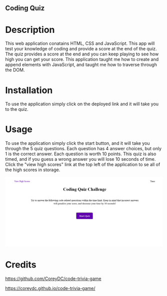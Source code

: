 ## Coding Quiz

# Description

This web application conatains HTML, CSS and JavaScript. This app will test your knowledge of coding and provide a score at the end of the quiz. The quiz provides a score at the end and you can keep playing to see how high you can get your score. This application taught me how to create and append elements with JavaScript, and taught me how to traverse through the DOM.

# Installation

To use the application simply click on the deployed link and it will take you to the quiz.

# Usage

To use the application simply click the start button, and it will take you through the 5 quiz questions. Each question has 4 answer choices, but only 1 is the correct answer. Each question is worth 10 points. This quiz is also timed, and if you guess a wrong answer you will lose 10 seconds of time. Click the "view high scores" link at the top left of the application to se all of the high scores in storage.

![Alt text](assets/images/screenshot.png)

# Credits

https://github.com/CoreyDC/code-trivia-game

https://coreydc.github.io/code-trivia-game/
